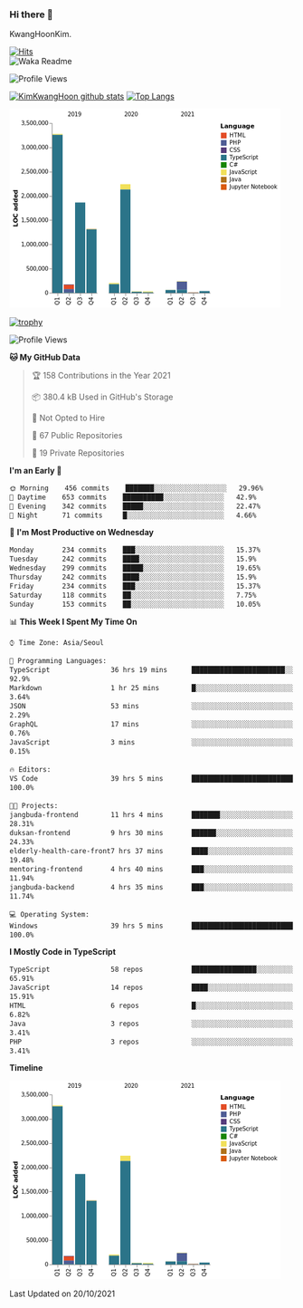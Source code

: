 ### Hi there 👋

KwangHoonKim.

[![Hits](https://hits.seeyoufarm.com/api/count/incr/badge.svg?url=https%3A%2F%2Fgithub.com%2Frhkdgns95)](https://hits.seeyoufarm.com)  
![Waka Readme](https://github.com/rhkdgns95/rhkdgns95/workflows/Waka%20Readme/badge.svg)

![Profile Views](http://img.shields.io/badge/Profile%20Views-0-blue)

[![KimKwangHoon github stats](https://github-readme-stats.vercel.app/api?username=rhkdgns95&show_icons=true)](https://github.com/rhkdgns95/github-readme-stats)   [![Top Langs](https://github-readme-stats.vercel.app/api/top-langs/?username=rhkdgns95&layout=compact)](https://github.com/rhkdgns95/github-readme-stats)   


![Chart not found](https://raw.githubusercontent.com/rhkdgns95/rhkdgns95/master/charts/bar_graph.png) 

[![trophy](https://github-profile-trophy.vercel.app/?username=rhkdgns95)](https://github.com/rhkdgns95/github-profile-trophy)

<!--START_SECTION:waka-->
![Profile Views](http://img.shields.io/badge/Profile%20Views-0-blue)

**🐱 My GitHub Data** 

> 🏆 158 Contributions in the Year 2021
 > 
> 📦 380.4 kB Used in GitHub's Storage 
 > 
> 🚫 Not Opted to Hire
 > 
> 📜 67 Public Repositories 
 > 
> 🔑 19 Private Repositories  
 > 
**I'm an Early 🐤** 

```text
🌞 Morning    456 commits    ███████░░░░░░░░░░░░░░░░░░   29.96% 
🌆 Daytime    653 commits    ██████████░░░░░░░░░░░░░░░   42.9% 
🌃 Evening    342 commits    █████░░░░░░░░░░░░░░░░░░░░   22.47% 
🌙 Night      71 commits     █░░░░░░░░░░░░░░░░░░░░░░░░   4.66%

```
📅 **I'm Most Productive on Wednesday** 

```text
Monday       234 commits    ███░░░░░░░░░░░░░░░░░░░░░░   15.37% 
Tuesday      242 commits    ████░░░░░░░░░░░░░░░░░░░░░   15.9% 
Wednesday    299 commits    █████░░░░░░░░░░░░░░░░░░░░   19.65% 
Thursday     242 commits    ████░░░░░░░░░░░░░░░░░░░░░   15.9% 
Friday       234 commits    ███░░░░░░░░░░░░░░░░░░░░░░   15.37% 
Saturday     118 commits    ██░░░░░░░░░░░░░░░░░░░░░░░   7.75% 
Sunday       153 commits    ██░░░░░░░░░░░░░░░░░░░░░░░   10.05%

```


📊 **This Week I Spent My Time On** 

```text
⌚︎ Time Zone: Asia/Seoul

💬 Programming Languages: 
TypeScript               36 hrs 19 mins      ███████████████████████░░   92.9% 
Markdown                 1 hr 25 mins        █░░░░░░░░░░░░░░░░░░░░░░░░   3.64% 
JSON                     53 mins             ░░░░░░░░░░░░░░░░░░░░░░░░░   2.29% 
GraphQL                  17 mins             ░░░░░░░░░░░░░░░░░░░░░░░░░   0.76% 
JavaScript               3 mins              ░░░░░░░░░░░░░░░░░░░░░░░░░   0.15%

🔥 Editors: 
VS Code                  39 hrs 5 mins       █████████████████████████   100.0%

🐱‍💻 Projects: 
jangbuda-frontend        11 hrs 4 mins       ███████░░░░░░░░░░░░░░░░░░   28.31% 
duksan-frontend          9 hrs 30 mins       ██████░░░░░░░░░░░░░░░░░░░   24.33% 
elderly-health-care-front7 hrs 37 mins       ████░░░░░░░░░░░░░░░░░░░░░   19.48% 
mentoring-frontend       4 hrs 40 mins       ███░░░░░░░░░░░░░░░░░░░░░░   11.94% 
jangbuda-backend         4 hrs 35 mins       ███░░░░░░░░░░░░░░░░░░░░░░   11.74%

💻 Operating System: 
Windows                  39 hrs 5 mins       █████████████████████████   100.0%

```

**I Mostly Code in TypeScript** 

```text
TypeScript               58 repos            ████████████████░░░░░░░░░   65.91% 
JavaScript               14 repos            ████░░░░░░░░░░░░░░░░░░░░░   15.91% 
HTML                     6 repos             █░░░░░░░░░░░░░░░░░░░░░░░░   6.82% 
Java                     3 repos             ░░░░░░░░░░░░░░░░░░░░░░░░░   3.41% 
PHP                      3 repos             ░░░░░░░░░░░░░░░░░░░░░░░░░   3.41%

```


**Timeline**

![Chart not found](https://raw.githubusercontent.com/rhkdgns95/rhkdgns95/master/charts/bar_graph.png) 


 Last Updated on 20/10/2021
<!--END_SECTION:waka-->
